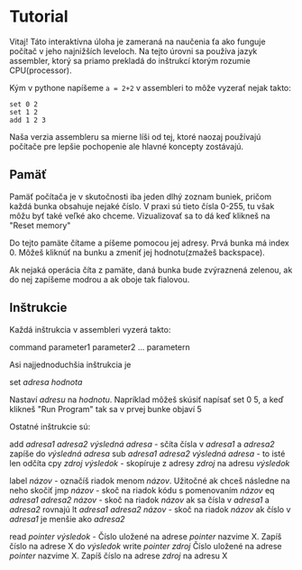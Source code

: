 # Tutorial

Vitaj! Táto interaktívna úloha je zameraná na naučenia ťa ako funguje počítač v jeho najnižších leveloch. Na tejto úrovni sa používa jazyk assembler, ktorý sa priamo prekladá do inštrukcí ktorým rozumie CPU(processor).

Kým v pythone napíšeme `a = 2+2` v assembleri to môže vyzerať nejak takto:
```
set 0 2
set 1 2
add 1 2 3
```
Naša verzia assembleru sa mierne líši od tej, ktoré naozaj používajú počítače pre lepšie pochopenie ale hlavné koncepty zostávajú.

## Pamäť
Pamäť počítača je v skutočnosti iba jeden dlhý zoznam buniek, pričom každá bunka obsahuje nejaké číslo. V praxi sú tieto čísla 0-255, tu však môžu byť také veľké ako chceme. Vizualizovať sa to dá keď klikneš na "Reset memory"

Do tejto pamäte čítame a píšeme pomocou jej adresy. Prvá bunka má index 0. Môžeš kliknúť na bunku a zmeniť jej hodnotu(zmažeš backspace). 

Ak nejaká operácia číta z pamäte, daná bunka bude zvýraznená zelenou, ak do nej zapíšeme modrou a ak oboje tak fialovou.

## Inštrukcie
Každá inštrukcia v assembleri vyzerá takto:

command parameter1 parameter2 ... parametern

Asi najjednoduchšia inštrukcia je 

set *adresa* *hodnota*

Nastaví *adresu* na *hodnotu*. Napríklad môžeš skúsiť napísať set 0 5, a keď klikneš "Run Program" tak sa v prvej bunke objaví 5

Ostatné inštrukcie sú:

add *adresa1* *adresa2* *výsledná adresa* - sčíta čísla v *adresa1* a *adresa2* zapíše do *výsledná adresa*
sub *adresa1* *adresa2* *výsledná adresa* - to isté len odčíta
cpy *zdroj* *výsledok* - skopíruje z adresy *zdroj* na adresu *výsledok*

label *názov* - označíš riadok menom *názov*. Užitočné ak chceš následne na neho skočiť
jmp *názov* - skoč na riadok kódu s pomenovaním *názov*
eq *adresa1* *adresa2* *názov* - skoč na riadok *názov* ak sa čísla v *adresa1* a *adresa2* rovnajú
lt *adresa1* *adresa2* *názov* - skoč na riadok *názov* ak číslo v *adresa1* je menšie ako *adresa2*

read *pointer* *výsledok* - Číslo uložené na adrese *pointer* nazvime X. Zapíš číslo na adrese X do *výsledok*
write *pointer* *zdroj* Číslo uložené na adrese *pointer* nazvime X. Zapíš číslo na adrese *zdroj* na adresu X
 